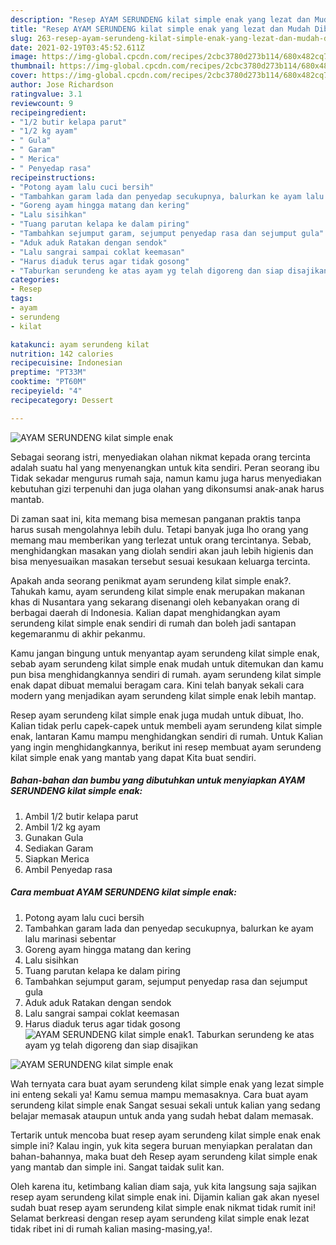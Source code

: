 ```yaml
---
description: "Resep AYAM SERUNDENG kilat simple enak yang lezat dan Mudah Dibuat"
title: "Resep AYAM SERUNDENG kilat simple enak yang lezat dan Mudah Dibuat"
slug: 263-resep-ayam-serundeng-kilat-simple-enak-yang-lezat-dan-mudah-dibuat
date: 2021-02-19T03:45:52.611Z
image: https://img-global.cpcdn.com/recipes/2cbc3780d273b114/680x482cq70/ayam-serundeng-kilat-simple-enak-foto-resep-utama.jpg
thumbnail: https://img-global.cpcdn.com/recipes/2cbc3780d273b114/680x482cq70/ayam-serundeng-kilat-simple-enak-foto-resep-utama.jpg
cover: https://img-global.cpcdn.com/recipes/2cbc3780d273b114/680x482cq70/ayam-serundeng-kilat-simple-enak-foto-resep-utama.jpg
author: Jose Richardson
ratingvalue: 3.1
reviewcount: 9
recipeingredient:
- "1/2 butir kelapa parut"
- "1/2 kg ayam"
- " Gula"
- " Garam"
- " Merica"
- " Penyedap rasa"
recipeinstructions:
- "Potong ayam lalu cuci bersih"
- "Tambahkan garam lada dan penyedap secukupnya, balurkan ke ayam lalu marinasi sebentar"
- "Goreng ayam hingga matang dan kering"
- "Lalu sisihkan"
- "Tuang parutan kelapa ke dalam piring"
- "Tambahkan sejumput garam, sejumput penyedap rasa dan sejumput gula"
- "Aduk aduk Ratakan dengan sendok"
- "Lalu sangrai sampai coklat keemasan"
- "Harus diaduk terus agar tidak gosong"
- "Taburkan serundeng ke atas ayam yg telah digoreng dan siap disajikan"
categories:
- Resep
tags:
- ayam
- serundeng
- kilat

katakunci: ayam serundeng kilat 
nutrition: 142 calories
recipecuisine: Indonesian
preptime: "PT33M"
cooktime: "PT60M"
recipeyield: "4"
recipecategory: Dessert

---
```



![AYAM SERUNDENG kilat simple enak](https://img-global.cpcdn.com/recipes/2cbc3780d273b114/680x482cq70/ayam-serundeng-kilat-simple-enak-foto-resep-utama.jpg)

Sebagai seorang istri, menyediakan olahan nikmat kepada orang tercinta adalah suatu hal yang menyenangkan untuk kita sendiri. Peran seorang ibu Tidak sekadar mengurus rumah saja, namun kamu juga harus menyediakan kebutuhan gizi terpenuhi dan juga olahan yang dikonsumsi anak-anak harus mantab.

Di zaman  saat ini, kita memang bisa memesan panganan praktis tanpa harus susah mengolahnya lebih dulu. Tetapi banyak juga lho orang yang memang mau memberikan yang terlezat untuk orang tercintanya. Sebab, menghidangkan masakan yang diolah sendiri akan jauh lebih higienis dan bisa menyesuaikan masakan tersebut sesuai kesukaan keluarga tercinta. 



Apakah anda seorang penikmat ayam serundeng kilat simple enak?. Tahukah kamu, ayam serundeng kilat simple enak merupakan makanan khas di Nusantara yang sekarang disenangi oleh kebanyakan orang di berbagai daerah di Indonesia. Kalian dapat menghidangkan ayam serundeng kilat simple enak sendiri di rumah dan boleh jadi santapan kegemaranmu di akhir pekanmu.

Kamu jangan bingung untuk menyantap ayam serundeng kilat simple enak, sebab ayam serundeng kilat simple enak mudah untuk ditemukan dan kamu pun bisa menghidangkannya sendiri di rumah. ayam serundeng kilat simple enak dapat dibuat memalui beragam cara. Kini telah banyak sekali cara modern yang menjadikan ayam serundeng kilat simple enak lebih mantap.

Resep ayam serundeng kilat simple enak juga mudah untuk dibuat, lho. Kalian tidak perlu capek-capek untuk membeli ayam serundeng kilat simple enak, lantaran Kamu mampu menghidangkan sendiri di rumah. Untuk Kalian yang ingin menghidangkannya, berikut ini resep membuat ayam serundeng kilat simple enak yang mantab yang dapat Kita buat sendiri.

<!--inarticleads1-->

##### Bahan-bahan dan bumbu yang dibutuhkan untuk menyiapkan AYAM SERUNDENG kilat simple enak:

1. Ambil 1/2 butir kelapa parut
1. Ambil 1/2 kg ayam
1. Gunakan  Gula
1. Sediakan  Garam
1. Siapkan  Merica
1. Ambil  Penyedap rasa




<!--inarticleads2-->

##### Cara membuat AYAM SERUNDENG kilat simple enak:

1. Potong ayam lalu cuci bersih
1. Tambahkan garam lada dan penyedap secukupnya, balurkan ke ayam lalu marinasi sebentar
1. Goreng ayam hingga matang dan kering
1. Lalu sisihkan
1. Tuang parutan kelapa ke dalam piring
1. Tambahkan sejumput garam, sejumput penyedap rasa dan sejumput gula
1. Aduk aduk Ratakan dengan sendok
1. Lalu sangrai sampai coklat keemasan
1. Harus diaduk terus agar tidak gosong
<img src="//assets-global.cpcdn.com/assets/icons/button_play-2c75c40dde080a61004c1f40b05d8f140eaff45d7e9e6481dc71c63d2e7c4909.png" alt="AYAM SERUNDENG kilat simple enak">1. Taburkan serundeng ke atas ayam yg telah digoreng dan siap disajikan
<img src="//assets-global.cpcdn.com/assets/icons/button_play-2c75c40dde080a61004c1f40b05d8f140eaff45d7e9e6481dc71c63d2e7c4909.png" alt="AYAM SERUNDENG kilat simple enak">



Wah ternyata cara buat ayam serundeng kilat simple enak yang lezat simple ini enteng sekali ya! Kamu semua mampu memasaknya. Cara buat ayam serundeng kilat simple enak Sangat sesuai sekali untuk kalian yang sedang belajar memasak ataupun untuk anda yang sudah hebat dalam memasak.

Tertarik untuk mencoba buat resep ayam serundeng kilat simple enak enak simple ini? Kalau ingin, yuk kita segera buruan menyiapkan peralatan dan bahan-bahannya, maka buat deh Resep ayam serundeng kilat simple enak yang mantab dan simple ini. Sangat taidak sulit kan. 

Oleh karena itu, ketimbang kalian diam saja, yuk kita langsung saja sajikan resep ayam serundeng kilat simple enak ini. Dijamin kalian gak akan nyesel sudah buat resep ayam serundeng kilat simple enak nikmat tidak rumit ini! Selamat berkreasi dengan resep ayam serundeng kilat simple enak lezat tidak ribet ini di rumah kalian masing-masing,ya!.

